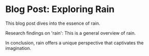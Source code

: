 # Blog Post: Exploring Rain

This blog post dives into the essence of rain.

Research findings on 'rain': This is a general overview of rain.

In conclusion, rain offers a unique perspective that captivates the imagination.